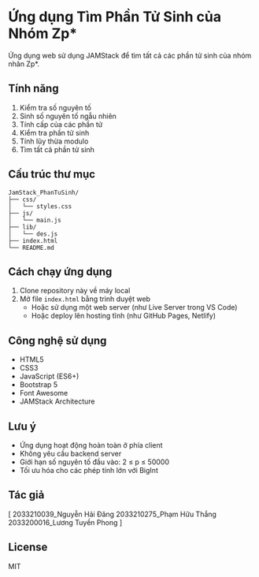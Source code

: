 # Ứng dụng Tìm Phần Tử Sinh của Nhóm Zp*

Ứng dụng web sử dụng JAMStack để tìm tất cả các phần tử sinh của nhóm nhân Zp*.

## Tính năng

1. Kiểm tra số nguyên tố
2. Sinh số nguyên tố ngẫu nhiên
3. Tính cấp của các phần tử
4. Kiểm tra phần tử sinh
5. Tính lũy thừa modulo
6. Tìm tất cả phần tử sinh

## Cấu trúc thư mục

```
JamStack_PhanTuSinh/
├── css/
│   └── styles.css
├── js/
│   └── main.js
├── lib/
│   └── des.js
├── index.html
└── README.md
```

## Cách chạy ứng dụng

1. Clone repository này về máy local
2. Mở file `index.html` bằng trình duyệt web
   - Hoặc sử dụng một web server (như Live Server trong VS Code)
   - Hoặc deploy lên hosting tĩnh (như GitHub Pages, Netlify)

## Công nghệ sử dụng

- HTML5
- CSS3
- JavaScript (ES6+)
- Bootstrap 5
- Font Awesome
- JAMStack Architecture

## Lưu ý

- Ứng dụng hoạt động hoàn toàn ở phía client
- Không yêu cầu backend server
- Giới hạn số nguyên tố đầu vào: 2 ≤ p ≤ 50000
- Tối ưu hóa cho các phép tính lớn với BigInt

## Tác giả

[
2033210039_Nguyễn Hải Đăng
2033210275_Phạm Hữu Thắng
2033200016_Lương Tuyền Phong
]

## License

MIT 